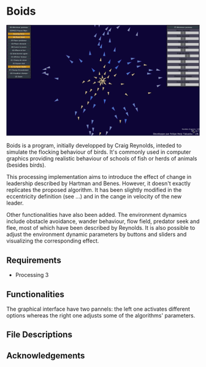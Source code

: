 # Boids

![img](assets/cover.gif)

Boids is a program, initially developped by Craig Reynolds, inteded to simulate the flocking behaviour of birds. It's commonly used in computer graphics providing realistic behaviour of schools of fish or herds of animals (besides birds).

This processing implementation aims to introduce the effect of change in leadership described by Hartman and Benes. However, it doesn't exactly replicates the proposed algorithm. It has been slightly modified in the eccentricity definition (see ...) and in the cange in velocity of the new leader.

Other functionalities have also been added. The environment dynamics include obstacle avoidance, wander behaviour, flow field, predator seek and flee, most of which have been described by Reynolds. It is also possible to adjust the environment dynamic parameters by buttons and sliders and visualizing the corresponding effect.


## Requirements 
* Processing 3

## Functionalities
The graphical interface have two pannels: the left one activates different options whereas the right one adjusts some of the algorithms' parameters.

## File Descriptions

## Acknowledgements